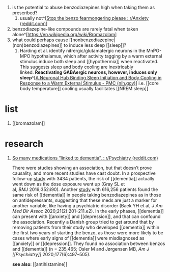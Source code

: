 1. is the potential to abuse benzodiazepines high when taking them as prescribed?
	1. usually not^[[Stop the benzo fearmongering please : r/Anxiety (reddit.com)](https://www.reddit.com/r/Anxiety/comments/12xv5zw/stop_the_benzo_fearmongering_please/)]
2. benzodiazepine-like compounds are rarely fatal when taken alone^[https://en.wikipedia.org/wiki/Bromazolam]
3. what could perhaps cause [[nonbenzodiazepine|(non)benzodiazepines]] to induce less deep [[sleep]]?
	1. Harding et al. identify nitrergic/glutamatergic neurons in the MnPO-MPO hypothalamus, which after activity tagging by a warm external stimulus induce both sleep and [[hypothermia]] when reactivated. This suggests sleep and body cooling are inextricably linked. **Reactivating GABAergic neurons, however, induces only sleep**^[[A Neuronal Hub Binding Sleep Initiation and Body Cooling in Response to a Warm External Stimulus - PMC (nih.gov)](https://www.ncbi.nlm.nih.gov/pmc/articles/PMC6078908/)] i.e. [[core body temperature]] cooling usually facilitates [[NREM sleep]]

# list
1. [[bromazolam]]

# research
1. [So many medications “linked to dementia”. : r/Psychiatry (reddit.com)](https://www.reddit.com/r/Psychiatry/comments/16yak6q/so_many_medications_linked_to_dementia/)  
   
   There were studies showing an association, but that doesn’t prove causality, and more recent studies have cast doubt. In a prospective follow-up [study](https://www.bmj.com/content/352/bmj.i90) with 3434 patients, the risk of [[dementia]] actually went down as the dose exposure went up (Gray SL et al, _BMJ_ 2016;352:i90). Another [study](https://pubmed.ncbi.nlm.nih.gov/31653534/) with 616,256 patients found the same risk of [[dementia]] in people taking benzodiazepines as in those on antidepressants, suggesting that these meds are just a marker for another variable, like having a psychiatric disorder (Baek YH et al, _J Am Med Dir Assoc_ 2020;21(2):201–211.e2). In the early phases, [[dementia]] can present with [[anxiety]] and [[depression]], and that can confound the association. Recently a Danish group tried to get around that by removing patients from their study who developed [[dementia]] within the first two years of starting the benzo, as those were more likely to be cases where early signs of [[dementia]] were misdiagnosed as [[anxiety]] or [[depression]]. They found no association between benzos and [[dementia]] (n = 235,465; Osler M and Jørgensen MB, _Am J [[Psychiatry]]_ 2020;177(6):497–505).
   
   **see also**: [[antihistamine]]
